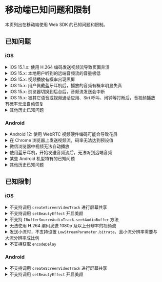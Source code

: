 # 移动端已知问题和限制

本页列出在移动端使用 Web SDK 的已知问题和限制。

## 已知问题

### iOS

<details>
<summary>iOS 15.1.x: 使用 H.264 编码发送视频流导致页面奔溃</summary>
<p>

**影响范围**：iOS 15.1.x 版本上的所有浏览器及内嵌 WebView 的应用。
</p>
<p>

**问题描述**：在 iOS 15.1.x 版本上的 Safari 浏览器和内嵌 WkWebView 的应用（微信浏览器和 Chrome 浏览器等）中，如果你调用 `createClient` 时将 `codec` 设为 `'h264'`，发送视频流后，页面会崩溃。
</p>
<p>

**问题原因**：由 iOS 15.x 上 WebKit 视频编码功能回退，详见 [WebKit Bug 231505](https://bugs.webkit.org/show_bug.cgi?id=231505)。
</p>
<p>

**规避方案**：使用 VP8 进行视频编码。

```javascript
createClient({codec:'vp8', mode})
```
</p>
</details>

<details>
<summary>iOS 15.x: 本地用户听到的远端音频流的音量极低</summary>
<p>

**影响范围**：iOS 15.x 版本上的所有浏览器及内嵌 WebView 的应用。</p>
<p>

**问题描述**：在 iOS 15.x 版本上的 Safari 浏览器和内嵌 WkWebView 的应用（如微信浏览器和 Chrome 浏览器等）中，订阅远端音频流 `RemoteAudioTrack` 并播放后，有概率播放音频音量极低，且音频从听筒中而不是扬声器中播放出来。</p>
<p>

**问题原因**：未定位具体原因，由 iOS 15.x 版本中的音频功能回退导致，详见 [WebKit Bug 230902](https://bugs.webkit.org/show_bug.cgi?id=230902)。
</p>
<p>

**规避方案**：在 iOS 15.x 版本的浏览器中使用 `WebAudio` 进行音频播放并使用 `GainNode` 调整音量后，可以提高播放音量。Agora 建议你按照以下步骤规避该问题：
1. 升级至 Web SDK 4.9.0 或以上版本。
2. 设置 SDK 私有参数 `REMOTE_AUDIO_TRACK_USES_WEB_AUDIO` 为 `true`。SDK 内部会使用 `WebAudio` 播放远端音频流。示例代码如下：
   ```javascript
   function isIOS15(ua){
       // 通过 UA 判断 iOS 版本是否为 15
   }

   if(isIOS15(navigator.userAgent)){
       AgoraRTC.setParameter("REMOTE_AUDIO_TRACK_USES_WEB_AUDIO", true);
   }
    ```
</p>
</details>

<details>
<summary>iOS 15.x: 视频播放有概率出现黑屏</summary>
<p>

**影响范围**：iOS 15.x 版本上的所有浏览器及内嵌 WebView 的应用。
</p>
<p>

**问题描述**：在 iOS 15.x 版本上的 Safari 浏览器和内嵌 WkWebView 的应用（微信浏览器和 Chrome 浏览器等）中，在 DOM 中播放视频流且在 `video` 元素或其父元素添加某些 CSS 属性（如 `transform`、`animation`）后，或者改变 CSS 属性重绘视频渲染区域后，有概率视频播放出现黑屏。
</p>
<p>

**问题原因**：未定位具体原因，由 iOS 15.x 版本中的视频渲染功能回退导致，详见 [WebKit Bug 230902](https://bugs.webkit.org/show_bug.cgi?id=230902)。
</p>
<p>

**规避方案**：升级至 Web SDK 4.x 最新版本，并且尽量减少对`video` 元素及其父元素的 CSS 属性的更改。
</p>
</details>


<details>
<summary>iOS 15.x: 用户佩戴蓝牙耳机后，播放的音频有概率明显失真</summary>
<p>

**影响范围**：iOS 15.x 版本上的所有浏览器及内嵌 WebView 的应用。
</p>
<p>

**问题描述**：在 iOS 15.x 版本上的 Safari 浏览器和内嵌 WkWebView 的应用（微信浏览器和 Chrome 浏览器等）中，如果用户佩戴蓝牙耳机进行音频播放，音频有概率明显失真。
</p>
<p>

**问题原因**：未定位具体原因，由 iOS 15.x 版本中的音频播放功能回退导致，详见 [WebKit Bug Report](https://bugs.webkit.org/show_bug.cgi?id=231422)。
</p>
<p>

**规避方案**：无
</p>
</details>

<details>
<summary>iOS 15.x: 浏览器切换到后台后，音频流发送会中断</summary>
<p>

**影响范围**：iOS 15.x 版本上的所有浏览器及内嵌 WebView 的应用。
</p>
<p>

**问题描述**：在 iOS 15.x 版本上的 Safari 浏览器和内嵌 WkWebView 的应用（微信浏览器和 Chrome 浏览器等）中发送音频流，浏览器切换到后台后，音频流发送会中断。
</p>
<p>

**问题原因**：由于 [WebKit bug](https://bugs.webkit.org/show_bug.cgi?id=231105)，浏览器切换至后台后，`WebAudio` 的 `AudioContext` 会停止音频处理。
</p>
<p>

**规避方案**：参考以下步骤规避此问题：
1. 升级至 Web SDK 4.7.3 或之后版本。
2. 在调用 `createMicrophoneAudioTrack` 创建音频轨道时，将`bypassWebAudio` 参数设为 `true`，本地音频流会不绕过 `WebAudio` 处理直接发布。

   ```javascript
   const localAudioTrack = await AgoraRTC.createMicrophoneAudioTrack({bypassWebAudio: true});
   ```

   > 注意：此方案会导致混音功能（`MixingAudioTrack`）失效。
</p>
</details>

<details>
<summary>iOS 15.x: 被其它语音或视频通话应用、Siri 呼叫、闹钟等打断后，音视频播放有概率无法自动恢复</summary>
<p>

**影响范围**：iOS 15.x 版本上的所有浏览器及内嵌 WebView 的应用。
</p>
<p>

**问题描述**：在 iOS 15.x 版本上的 Safari 浏览器和内嵌 WkWebView 的应用（微信浏览器和 Chrome 浏览器等）中播放音视频，如果被其它语音或视频通话应用、Siri 呼叫、闹钟等打断，音视频播放有概率无法自动恢复。
</p>
<p>

**问题原因**：音视频播放被打断后，DOM `video` 元素和 `audio` 元素的状态变为 `paused`。打断结束后，元素状态无法自动切换回 `playing`，且调用`HTMLMediaElement.play` 方法也无法恢复媒体的播放。详见 [WebKit issue 232599](https://bugs.webkit.org/show_bug.cgi?id=232599) 和[WebKit issue 226698](https://bugs.webkit.org/show_bug.cgi?id=226698)。
</p>
<p>

**规避方案**：升级至 Web SDK 4.x 最新版本。SDK 会尝试在打断事件后恢复媒体流的播放。
</p>
</details>

<details>
<summary>其他历史已知问题</summary>
<p>以下为没有 WebKit 记录的历史问题：

- iOS 13 和 14 上可能出现远端用户音量随机变化的问题。
- 切换前置、后置摄像头后采集画面可能会瞬间旋转。
- 语音路由随机切换，即可能出现插着耳机但是仍然从扬声器出声，或者没有耳机却从听筒出声的情况。
- 连续两次调用 `getUserMedia` 获取相同媒体类型的轨道，第一次获取的媒体轨道会静音或黑屏。
- 使用过其他使用音视频输入设备的 app 后（例如 Siri 或者 Skype 通话），无法采集本地音频或视频。
</p>
</details>

### Android

<details>
<summary>Android 12: 使用 WebRTC 视频硬件编码可能会导致花屏</summary>
<p>

**问题描述**：在部分安装了 Android 12 的设备（如 Pixel 3 和 Pixel 4）上使用 Chrome 浏览器或 Chromium 内核浏览器，如果默认开启 WebRTC `H264` 或 `VP8` 视频硬件编码，可能会导致花屏。
</p>
<p>

**问题原因**：由 Chromium WebRTC 模块视频编码回退导致，详见 [Chromium issue 1237677](https://bugs.chromium.org/p/chromium/issues/detail?id=1237677)。
</p>
<p>

**规避方案**：引导使用 Android 12 的客户在 Chrome 浏览器中打开 `Chrome://flags` 配置页面，关闭 WebRTC 视频硬件编码相关配置。Chrome 计划在 97 版本中修复该问题。
</p>
</details>

<details>
<summary>在 Chrome 浏览器上发送视频流，码率无法达到预设值</summary>
<p>

**影响范围**：部分 Android 设备，包括部分小米及 One Plus 手机。
</p>
<p>

**问题描述**：在部分Android设备中，使用Chrome浏览器或Chromium内核浏览器，视频发送码率无法达到Web SDK的预设值
</p>
<p>

**问题原因**：可能是因为硬件编码导致特定视频编码帧率下，编码码率无法达到预设值
</p>
<p>

**规避方案**：目前发现大部分情况下使用15fps进行视频编码会导致码率过低，而使用30fps则情况较好。因此在遇到此问题时，我们推荐使用30fps进行视频编码测试问题是否可以解决
</p>
</details>

<details>
<summary>微信浏览器中视频无法自动播放</summary>
<p>

**影响范围**：使用Chromium 89内核的微信浏览器
</p>
<p>

**问题描述**：在微信浏览器中，视频无法自动播放；且当通过用户手势（点击、触摸）恢复自动播放后，下一次的视频播放仍然无法自动播放
</p>
<p>

**问题原因**：可能是微信浏览器对浏览器自动播放的行为处理有异常，导致与其他浏览器的媒体自动播放行为不一致
</p>
<p>

**规避方案**：推荐升级到最新的Web SDK NG版本，并且监听`AgoraRTC.onAutoplayFailed`事件，在此事件中，引导用户点击页面，恢复播放：

    ```javascript
    AgoraRTC.onAutoplayFailed = ()=>{
      document.alert('请点击页面后恢复播放');
    }
    ```
</p>
</details>

<details>
<summary>使用蓝牙耳机，开始发送音频流后，无法听到远端音频</summary>
<p>

**影响范围**：具体影响范围未知，但包括部分小米及One Plus手机
</p>
<p>

**问题描述**：在佩戴蓝牙耳机时，当在通话过程中通过蓝牙耳机采集本地音频，发送音频流后，有概率会导致无法收听到远端媒体流
</p>
<p>

**问题原因**：明确原因仍未知，但猜测可能是Chromium在蓝牙设备的profile切换后产生的音频异常
</p>
<p>

**规避方案**：暂无
</p>
</details>

<details>
<summary>某些 Android 机型特有的已知问题</summary>
<p>

- 在**搭载联发科芯片的设备**上无法使用 H.264 编码在Chrome浏览器中发送视频流
- 在 Android Chrome 88 以下版本，搭载**华为海思麒麟芯片**的设备无法使用 H.264 编码发送视频流
- 在**OnePlus 6**使用Chrome 浏览器接收远端视频流期间熄灭屏幕，可能会导致视频流冻结
</p>
</details>

<details>
<summary>其他历史已知问题</summary>
<p>

其他一些我们收到客户反馈，或者在研发过程中发现的，但并没有相关Chromium issue记录的历史问题包括：
- 在部分 Android 设备上可能无法获取到媒体设备的 device label
- 在部分 Android 设备上音视频流被系统电话呼叫或其他语音和视频通话应用打断，可能会导致 track-ended，需要重新采集音视频
- 在 Android Chrome 上无法使用 H.264 编码发送大小流
</p>
</details>

## 已知限制

### iOS

<details>
<summary>不支持调用 <code>createScreenVideoTrack</code> 进行屏幕共享</summary>
<p>

原因：iOS Safari 及 WebView 不支持 `mediaDevices.getDisplayMedia` 接口。
</p>
</details>

<details>
<summary>不支持调用 <code>setBeautyEffect</code> 开启美颜</summary>
<p>

原因：iOS Safari 及 WebView 对 WebGL 支持不佳，且 iOS 设备在进行美颜算法处理时性能消耗过大。
</p>
</details>

<details>
<summary>不支持 <code>IBufferSourceAudioTrack.seekAudioBuffer</code> 方法</summary>
<p>

原因：iOS 上 `WebAudio` 不支持实现该方法。
</p>
</details>

<details>
<summary>无法使用 H.264 编码发送 1080p 及以上分辨率的视频流</summary>
<p>

原因：Web SDK 使用 H.264 baseline profile 进行协商，iOS 上不支持编码发送 1080p 及以上分辨率的视频流。
</p>
</details>

<details>
<summary>发送小流时，不支持设置 <code>LowStreamParameter.bitrate</code>，且小流分辨率需要与大流分辨率成比例</summary>
<p>

原因：iOS Safari 及 WebView 中 `RTCRTPSender.setParameters` 方法无法指定帧率，通过 `scaleResolutionDownBy` 属性进行分辨率压缩后，小流分辨率与大流成固定比率。
</p>
</details>

<details>
<summary>不支持获取 <code>encodeDelay</code></summary>
<p>

原因：iOS 上无法通过 WebRTC 的 `getStats` 方法计算出 `encodeDelay`。
</p>
</details>

### Android

<details>
<summary>不支持调用 <code>createScreenVideoTrack</code> 进行屏幕共享</summary>
<p>

原因：移动端浏览器及 WebView 未实现 `mediaDevices.getDisplayMedia` 接口。
</p>
</details>

<details>
<summary>不支持调用 <code>setBeautyEffect</code> 开启美颜</summary>
<p>

原因：移动端设备在进行美颜算法处理时性能消耗过大。
</p>
</details>